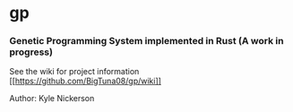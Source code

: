 # gp

### Genetic Programming System implemented in Rust (A work in progress)

See the wiki for project information 
[[https://github.com/BigTuna08/gp/wiki]]

Author: Kyle Nickerson
